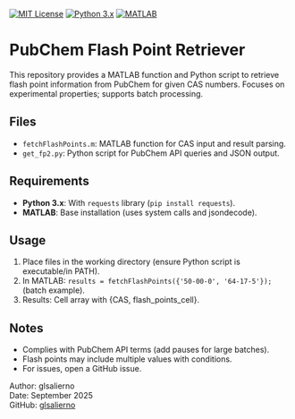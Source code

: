 [![MIT License](https://img.shields.io/badge/License-MIT-green.svg)](https://github.com/glsalierno/pubchem-toxinfo-cas-retriever/blob/main/LICENSE)
[![Python 3.x](https://img.shields.io/badge/python-3.x-blue.svg)](https://www.python.org/downloads/)
[![MATLAB](https://img.shields.io/badge/MATLAB-R2014b%2B-orange.svg)](https://www.mathworks.com/products/matlab.html)
# PubChem Flash Point Retriever

This repository provides a MATLAB function and Python script to retrieve flash point information from PubChem for given CAS numbers. Focuses on experimental properties; supports batch processing.

## Files
- `fetchFlashPoints.m`: MATLAB function for CAS input and result parsing.
- `get_fp2.py`: Python script for PubChem API queries and JSON output.

## Requirements
- **Python 3.x**: With `requests` library (`pip install requests`).
- **MATLAB**: Base installation (uses system calls and jsondecode).

## Usage
1. Place files in the working directory (ensure Python script is executable/in PATH).
2. In MATLAB: `results = fetchFlashPoints({'50-00-0', '64-17-5'});` (batch example).
3. Results: Cell array with {CAS, flash_points_cell}.

## Notes
- Complies with PubChem API terms (add pauses for large batches).
- Flash points may include multiple values with conditions.
- For issues, open a GitHub issue.

Author: glsalierno  
Date: September 2025  
GitHub: [glsalierno](https://github.com/glsalierno)
